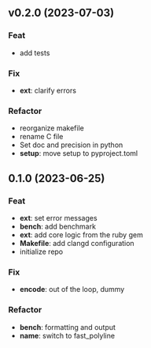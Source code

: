 ## v0.2.0 (2023-07-03)

### Feat

- add tests

### Fix

- **ext**: clarify errors

### Refactor

- reorganize makefile
- rename C file
- Set doc and precision in python
- **setup**: move setup to pyproject.toml

## 0.1.0 (2023-06-25)

### Feat

- **ext**: set error messages
- **bench**: add benchmark
- **ext**: add core logic from the ruby gem
- **Makefile**: add clangd configuration
- initialize repo

### Fix

- **encode**: out of the loop, dummy

### Refactor

- **bench**: formatting and output
- **name**: switch to fast_polyline
